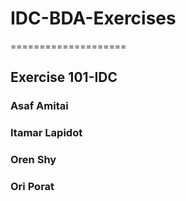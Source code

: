 # IDC-BDA-Exercises
====================
## Exercise 101-IDC
### Asaf Amitai
### Itamar Lapidot
### Oren Shy
### Ori Porat
